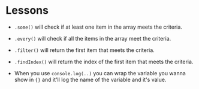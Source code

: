 # Lessons

- `.some()` will check if at least one item in the array meets the criteria.

- `.every()` will check if all the items in the array meet the criteria.

- `.filter()` will return the first item that meets the criteria.

- `.findIndex()` will return the index of the first item that meets the criteria.

- When you use `console.log(..)` you can wrap the variable you wanna show in `{}` and it'll log the name of the variable and it's value.
